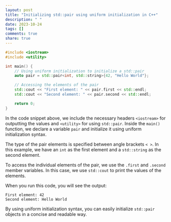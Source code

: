 ```yaml
---
layout: post
title: "Initializing std::pair using uniform initialization in C++"
description: " "
date: 2023-10-24
tags: []
comments: true
share: true
---
```


```cpp
#include <iostream>
#include <utility>

int main() {
    // Using uniform initialization to initialize a std::pair
    auto pair = std::pair<int, std::string>{42, "Hello World"};

    // Accessing the elements of the pair
    std::cout << "First element: " << pair.first << std::endl;
    std::cout << "Second element: " << pair.second << std::endl;

    return 0;
}
```

In the code snippet above, we include the necessary headers `<iostream>` for outputting the values and `<utility>` for using `std::pair`. Inside the `main()` function, we declare a variable `pair` and initialize it using uniform initialization syntax.

The type of the pair elements is specified between angle brackets `< >`. In this example, we have an `int` as the first element and a `std::string` as the second element.

To access the individual elements of the pair, we use the `.first` and `.second` member variables. In this case, we use `std::cout` to print the values of the elements.

When you run this code, you will see the output:

```
First element: 42
Second element: Hello World
```

By using uniform initialization syntax, you can easily initialize `std::pair` objects in a concise and readable way.